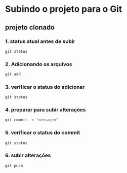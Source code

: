 # Subindo o projeto para o Git
## projeto clonado

### 1. status atual antes de subir

```bash
git status
```

### 2. Adicionando os arquivos 

```bash
git add .
```

### 3. verificar o status do adicionar

```bash
git status
```

### 4. preparar para subir alterações

```bash
git commit -m "mensagem"
```

### 5. verificar o status do commit

```bash
git status
```

### 6. subir alterações

```bash
git push
```





